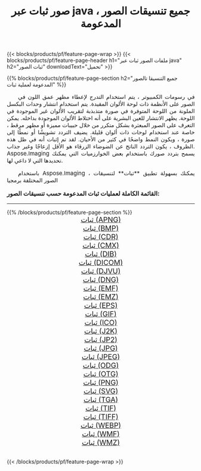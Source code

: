 ﻿---
title: صور ثبات عبر java ، جميع تنسيقات الصور المدعومة 
weight: 3920
url: /ar/java/dither/ 
lang: ar
langdirlevel: 2
locales: zh-hans,ja,it,ru,de,es,fr,nl,id,lt,pl,pt,vi,tr,ko,zh-hant,ar,hi,th,sv,cs,uk,he
description: باستخدام Aspose.Imaging يمكنك بسهولة ثبات الصور عبر java
---

{{< blocks/products/pf/feature-page-wrap >}}
{{< blocks/products/pf/feature-page-header h1="ملفات الصور ثبات عبر java" h2="ثبات الصور" downloadText="تحميل" >}}


{{% blocks/products/pf/feature-page-section  h2="جميع التنسيقا تالصور  المدعومة لعملية ثبات" %}}
<p align="justify" style="text-indent:2em;font-size:15px;">
في رسومات الكمبيوتر ، يتم استخدام التدرج لإعطاء مظهر عمق اللون في الصور على الأنظمة ذات لوحة الألوان المقيدة. يتم استخدام انتشار وحدات البكسل الملونة من اللوحة المتوفرة في صورة متذبذبة لتقريب الألوان غير الموجودة في اللوحة. يظهر الانتشار للعين البشرية على أنه اختلاط الألوان الموجودة بداخله. يمكن التعرف على الصور المبعثرة بشكل متكرر من خلال حبيبات مميزة أو مظهر مرقط ، خاصة عند استخدام لوحات ذات ألوان قليلة. يضيف التردد تشويشًا أو نمطًا إلى صورة ، ويكون النمط واضحًا في كثير من الأحيان. لقد تم إثبات أنه في ظل هذه الظروف ، يكون التردد الناتج عن الضوضاء الزرقاء هو الأقل إزعاجًا وغير جذاب. Aspose.Imaging يسمح بتردد صورك باستخدام بعض الخوارزميات التي يمكنك تحديدها التي لا داعي لها.
</p>
<p align="justify" style="text-indent:2em;font-size:15px;">
باستخدام Aspose.Imaging ، يمكنك بسهولة تطبيق **ثبات** لتنسيقات الصور المختلفة برمجيا
</p>
<h3 style="margin-top:16px;">
القائمة الكاملة لعمليات ثبات المدعومة حسب تنسيقات الصور:
</h3>
<hr/>
{{% /blocks/products/pf/feature-page-section %}}
<div class="container-fluid productfamilypage bg-gray">
    <div class="convertypes bg-gray agp-content section">
        <div class="container">
		<div class="row other-converters" style="gap: 10px;font-size: 19px;text-align:center;">
		    <div class='col-md-3 other-converter remove-lp remove-rp'><a href="/imaging/ar/java/dither/apng/" style="padding:15px;">ثبات (APNG)</a></div><div class='col-md-3 other-converter remove-lp remove-rp'><a href="/imaging/ar/java/dither/bmp/" style="padding:15px;">ثبات (BMP)</a></div><div class='col-md-3 other-converter remove-lp remove-rp'><a href="/imaging/ar/java/dither/cdr/" style="padding:15px;">ثبات (CDR)</a></div><div class='col-md-3 other-converter remove-lp remove-rp'><a href="/imaging/ar/java/dither/cmx/" style="padding:15px;">ثبات (CMX)</a></div><div class='col-md-3 other-converter remove-lp remove-rp'><a href="/imaging/ar/java/dither/dib/" style="padding:15px;">ثبات (DIB)</a></div><div class='col-md-3 other-converter remove-lp remove-rp'><a href="/imaging/ar/java/dither/dicom/" style="padding:15px;">ثبات (DICOM)</a></div><div class='col-md-3 other-converter remove-lp remove-rp'><a href="/imaging/ar/java/dither/djvu/" style="padding:15px;">ثبات (DJVU)</a></div><div class='col-md-3 other-converter remove-lp remove-rp'><a href="/imaging/ar/java/dither/dng/" style="padding:15px;">ثبات (DNG)</a></div><div class='col-md-3 other-converter remove-lp remove-rp'><a href="/imaging/ar/java/dither/emf/" style="padding:15px;">ثبات (EMF)</a></div><div class='col-md-3 other-converter remove-lp remove-rp'><a href="/imaging/ar/java/dither/emz/" style="padding:15px;">ثبات (EMZ)</a></div><div class='col-md-3 other-converter remove-lp remove-rp'><a href="/imaging/ar/java/dither/eps/" style="padding:15px;">ثبات (EPS)</a></div><div class='col-md-3 other-converter remove-lp remove-rp'><a href="/imaging/ar/java/dither/gif/" style="padding:15px;">ثبات (GIF)</a></div><div class='col-md-3 other-converter remove-lp remove-rp'><a href="/imaging/ar/java/dither/ico/" style="padding:15px;">ثبات (ICO)</a></div><div class='col-md-3 other-converter remove-lp remove-rp'><a href="/imaging/ar/java/dither/j2k/" style="padding:15px;">ثبات (J2K)</a></div><div class='col-md-3 other-converter remove-lp remove-rp'><a href="/imaging/ar/java/dither/jp2/" style="padding:15px;">ثبات (JP2)</a></div><div class='col-md-3 other-converter remove-lp remove-rp'><a href="/imaging/ar/java/dither/jpg/" style="padding:15px;">ثبات (JPG)</a></div><div class='col-md-3 other-converter remove-lp remove-rp'><a href="/imaging/ar/java/dither/jpeg/" style="padding:15px;">ثبات (JPEG)</a></div><div class='col-md-3 other-converter remove-lp remove-rp'><a href="/imaging/ar/java/dither/odg/" style="padding:15px;">ثبات (ODG)</a></div><div class='col-md-3 other-converter remove-lp remove-rp'><a href="/imaging/ar/java/dither/otg/" style="padding:15px;">ثبات (OTG)</a></div><div class='col-md-3 other-converter remove-lp remove-rp'><a href="/imaging/ar/java/dither/png/" style="padding:15px;">ثبات (PNG)</a></div><div class='col-md-3 other-converter remove-lp remove-rp'><a href="/imaging/ar/java/dither/svg/" style="padding:15px;">ثبات (SVG)</a></div><div class='col-md-3 other-converter remove-lp remove-rp'><a href="/imaging/ar/java/dither/tga/" style="padding:15px;">ثبات (TGA)</a></div><div class='col-md-3 other-converter remove-lp remove-rp'><a href="/imaging/ar/java/dither/tif/" style="padding:15px;">ثبات (TIF)</a></div><div class='col-md-3 other-converter remove-lp remove-rp'><a href="/imaging/ar/java/dither/tiff/" style="padding:15px;">ثبات (TIFF)</a></div><div class='col-md-3 other-converter remove-lp remove-rp'><a href="/imaging/ar/java/dither/webp/" style="padding:15px;">ثبات (WEBP)</a></div><div class='col-md-3 other-converter remove-lp remove-rp'><a href="/imaging/ar/java/dither/wmf/" style="padding:15px;">ثبات (WMF)</a></div><div class='col-md-3 other-converter remove-lp remove-rp'><a href="/imaging/ar/java/dither/wmz/" style="padding:15px;">ثبات (WMZ)</a></div>
                </div>
        </div>
    </div>
</div>
<br/>

{{< /blocks/products/pf/feature-page-wrap >}}
